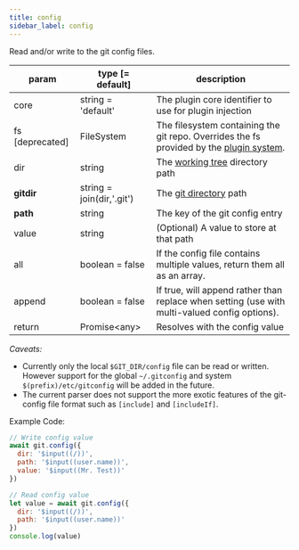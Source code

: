 ```yaml
---
title: config
sidebar_label: config
---
```


Read and/or write to the git config files.

| param           | type [= default]          | description                                                                                               |
| --------------- | ------------------------- | --------------------------------------------------------------------------------------------------------- |
| core            | string = 'default'        | The plugin core identifier to use for plugin injection                                                    |
| fs [deprecated] | FileSystem                | The filesystem containing the git repo. Overrides the fs provided by the [plugin system](./plugin_fs.md). |
| dir             | string                    | The [working tree](dir-vs-gitdir.md) directory path                                                       |
| **gitdir**      | string = join(dir,'.git') | The [git directory](dir-vs-gitdir.md) path                                                                |
| **path**        | string                    | The key of the git config entry                                                                           |
| value           | string                    | (Optional) A value to store at that path                                                                  |
| all             | boolean = false           | If the config file contains multiple values, return them all as an array.                                 |
| append          | boolean = false           | If true, will append rather than replace when setting (use with multi-valued config options).             |
| return          | Promise\<any\>            | Resolves with the config value                                                                            |

*Caveats:*
- Currently only the local `$GIT_DIR/config` file can be read or written. However support for the global `~/.gitconfig` and system `$(prefix)/etc/gitconfig` will be added in the future.
- The current parser does not support the more exotic features of the git-config file format such as `[include]` and `[includeIf]`.

Example Code:

```js live
// Write config value
await git.config({
  dir: '$input((/))',
  path: '$input((user.name))',
  value: '$input((Mr. Test))'
})

// Read config value
let value = await git.config({
  dir: '$input((/))',
  path: '$input((user.name))'
})
console.log(value)
```
